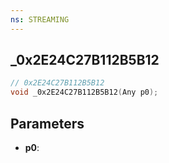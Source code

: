 ```yaml
---
ns: STREAMING
---
```

## _0x2E24C27B112B5B12

```c
// 0x2E24C27B112B5B12
void _0x2E24C27B112B5B12(Any p0);
```

## Parameters
* **p0**:
